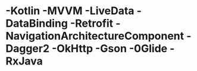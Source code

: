 # -Kotlin  -MVVM -LiveData -DataBinding -Retrofit -NavigationArchitectureComponent -Dagger2 -OkHttp -Gson -0Glide -RxJava 
